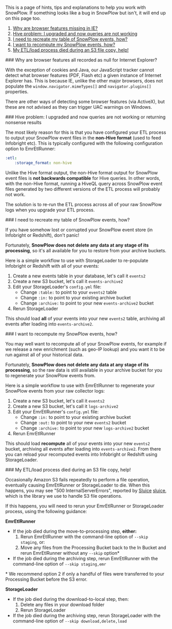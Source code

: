 This is a page of hints, tips and explanations to help you work with SnowPlow. If something looks like a bug in SnowPlow but isn't, it will end up on this page too.

1. [Why are browser features missing in IE?](#ie-features)
2. [Hive problem: I upgraded and now queries are not working](#non-hive-format-upgrade)
3. [I need to recreate my table of SnowPlow events, how?](#rebuild-database)
4. [I want to recompute my SnowPlow events, how?](#recompute-events)
5. [My ETL/load process died during an S3 file copy, help!](#s3-filecopy)

<a name="ie-features"/>
### Why are browser features all recorded as null for Internet Explorer?

With the exception of cookies and Java, our JavaScript tracker cannot detect what browser features (PDF, Flash etc) a given instance of Internet Explorer has. This is because IE, unlike the other major browsers, does not populate the `window.navigator.mimeTypes[]` and `navigator.plugins[]` properties.

There are other ways of detecting some browser features (via ActiveX), but these are not advised as they can trigger UAC warnings on Windows.

<a name="non-hive-format-upgrade"/>
### Hive problem: I upgraded and now queries are not working or returning nonsense results

The most likely reason for this is that you have configured your ETL process to output your SnowPlow event files in the **non-Hive format** (used to feed Infobright etc). This is typically configured with the following configuration option to EmrEtlRunner:

```yaml
:etl:
    :storage_format: non-hive
```

Unlike the Hive format output, the non-Hive format output for SnowPlow event files is **not backwards compatible** for Hive queries. In other words, with the non-Hive format, running a HiveQL query across SnowPlow event files generated by two different versions of the ETL process will probably not work.

The solution is to re-run the ETL process across all of your raw SnowPlow logs when you upgrade your ETL process.

<a name="rebuild-database"/>
###  I need to recreate my table of SnowPlow events, how?

If you have somehow lost or corrupted your SnowPlow event store (in Infobright or Redshift), don't panic! 

Fortunately, **SnowPlow does not delete any data at any stage of its processing**, so it's all available for you to restore from your archive buckets. 

Here is a simple workflow to use with StorageLoader to re-populate Infobright or Redshift with all of your events:

1. Create a new events table in your database, let's call it `events2`
2. Create a new S3 bucket, let's call it `events-archive2`
3. Edit your StorageLoader's `config.yml` file:
   * Change `:table:` to point to your `events2` table
   * Change `:in:` to point to your existing archive bucket
   * Change `:archive:` to point to your new `events-archive2` bucket
4. Rerun StorageLoader

This should load **all** of your events into your new `events2` table, archiving all events after loading into `events-archive2`.

<a name="recompute-events"/>
###  I want to recompute my SnowPlow events, how?

You may well want to recompute all of your SnowPlow events, for example if we release a new enrichment (such as geo-IP lookup) and you want it to be run against all of your historical data.

Fortunately, **SnowPlow does not delete any data at any stage of its processing**, so the raw data is still available in your archive bucket for you to regenerate your SnowPlow events from. 

Here is a simple workflow to use with EmrEtlRunner to regenerate your SnowPlow events from your raw collector logs:

1. Create a new S3 bucket, let's call it `events2`
2. Create a new S3 bucket, let's call it `logs-archive2`
3. Edit your EmrEtlRunner's `config.yml` file:
   * Change `:in:` to point to your existing archive bucket
   * Change `:out:` to point to your new `events2` bucket
   * Change `:archive:` to point to your new `logs-archive2` bucket
4. Rerun EmrEtlRunner

This should load **recompute** all of your events into your new `events2` bucket, archiving all events after loading into `events-archive2`. From there you can reload your recomputed events into Infobright or Redshift using StorageLoader.

<a name="s3-filecopy"/>
###  My ETL/load process died during an S3 file copy, help!

Occasionally Amazon S3 fails repeatedly to perform a file operation, eventually causing EmrEtlRunner or StorageLoader to die. When this happens, you may see "500 InternalServerErrors", reported by [Sluice] [sluice], which is the library we use to handle S3 file operations.

If this happens, you will need to rerun your EmrEtlRunner or StorageLoader process, using the following guidance:

**EmrEtlRunner**

* If the job died during the move-to-processing step, **either:**
  1. Rerun EmrEtlRunner with the command-line option of `--skip staging`, or:
  2. Move any files from the Processing Bucket back to the In Bucket and rerun EmrEtlRunner without any `--skip` option\*
* If the job died during the archiving step, rerun EmrEtlRunner with the command-line option of `--skip staging,emr`

\* We recommend option 2 if only a handful of files were transferred to your Processing Bucket before the S3 error.

**StorageLoader**

* If the job died during the download-to-local step, then:
  1. Delete any files in your download folder
  2. Rerun StorageLoader
* If the job died during the archiving step, rerun StorageLoader with the command-line option of `--skip download,delete,load`

[rvm]: https://rvm.io/
[rvmrc]: https://rvm.io/workflow/rvmrc/
[bundler]: https://gembundler.com

[sluice]: https://github.com/snowplow/sluice